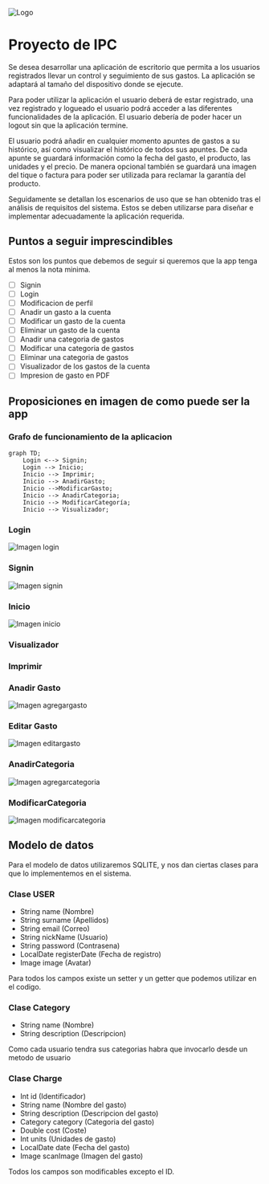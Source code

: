 ![Logo](./images/Marca.svg)

# Proyecto de IPC
Se desea desarrollar una aplicación de escritorio que permita a los usuarios registrados
llevar un control y seguimiento de sus gastos. La aplicación se adaptará al tamaño del
dispositivo donde se ejecute.

Para poder utilizar la aplicación el usuario deberá de estar registrado, una vez registrado
y logueado el usuario podrá acceder a las diferentes funcionalidades de la aplicación. El
usuario debería de poder hacer un logout sin que la aplicación termine.

El usuario podrá añadir en cualquier momento apuntes de gastos a su histórico, así como
visualizar el histórico de todos sus apuntes. De cada apunte se guardará información
como la fecha del gasto, el producto, las unidades y el precio. De manera opcional
también se guardará una imagen del tique o factura para poder ser utilizada para reclamar
la garantía del producto.

Seguidamente se detallan los escenarios de uso que se han obtenido tras el análisis de
requisitos del sistema. Estos se deben utilizarse para diseñar e implementar
adecuadamente la aplicación requerida.

## Puntos a seguir imprescindibles
Estos son los puntos que debemos de seguir si queremos que la app tenga al menos la nota minima.
- [ ] Signin
- [ ] Login
- [ ] Modificacion de perfil
- [ ] Anadir un gasto a la cuenta
- [ ] Modificar un gasto de la cuenta
- [ ] Eliminar un gasto de la cuenta
- [ ] Anadir una categoria de gastos
- [ ] Modificar una categoria de gastos
- [ ] Eliminar una categoria de gastos
- [ ] Visualizador de los gastos de la cuenta
- [ ] Impresion de gasto en PDF

## Proposiciones en imagen de como puede ser la app

### Grafo de funcionamiento de la aplicacion

```mermaid
graph TD;
    Login <--> Signin;
    Login --> Inicio;
    Inicio --> Imprimir;
    Inicio --> AnadirGasto;
    Inicio -->ModificarGasto;
    Inicio --> AnadirCategoria;
    Inicio --> ModificarCategoría;
    Inicio --> Visualizador;
```

### Login
![Imagen login](./images/Login.svg)
### Signin
![Imagen signin](./images/Signin.svg)
### Inicio
![Imagen inicio](./images/Inicio.svg)
### Visualizador
### Imprimir
### Anadir Gasto
![Imagen agregargasto](./images/AgregarGasto.svg)
### Editar Gasto
![Imagen editargasto](./images/EditarGasto.svg)
### AnadirCategoria
![Imagen agregarcategoria](./images/AgregarCategoría.svg)
### ModificarCategoria
![Imagen modificarcategoria](./images/EditarCategoría.svg)



## Modelo de datos
Para el modelo de datos utilizaremos SQLITE, y nos dan ciertas clases para que lo implementemos en el sistema.

### Clase USER

- String name (Nombre)
- String surname (Apellidos)
- String email (Correo)
- String nickName (Usuario)
- String password (Contrasena)
- LocalDate registerDate (Fecha de registro)
- Image image (Avatar)

Para todos los campos existe un setter y un getter que podemos utilizar en el codigo.

### Clase Category

- String name (Nombre)
- String description (Descripcion)

Como cada usuario tendra sus categorias habra que invocarlo desde un metodo de usuario

### Clase Charge

- Int id (Identificador)
- String name (Nombre del gasto)
- String description (Descripcion del gasto)
- Category category (Categoria del gasto)
- Double cost (Coste)
- Int units (Unidades de gasto)
- LocalDate date (Fecha del gasto)
- Image scanImage (Imagen del gasto)

Todos los campos son modificables excepto el ID.




